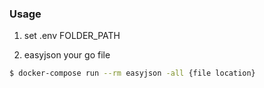### Usage
1. set .env FOLDER_PATH

2. easyjson your go file 

```bash
$ docker-compose run --rm easyjson -all {file location}
```